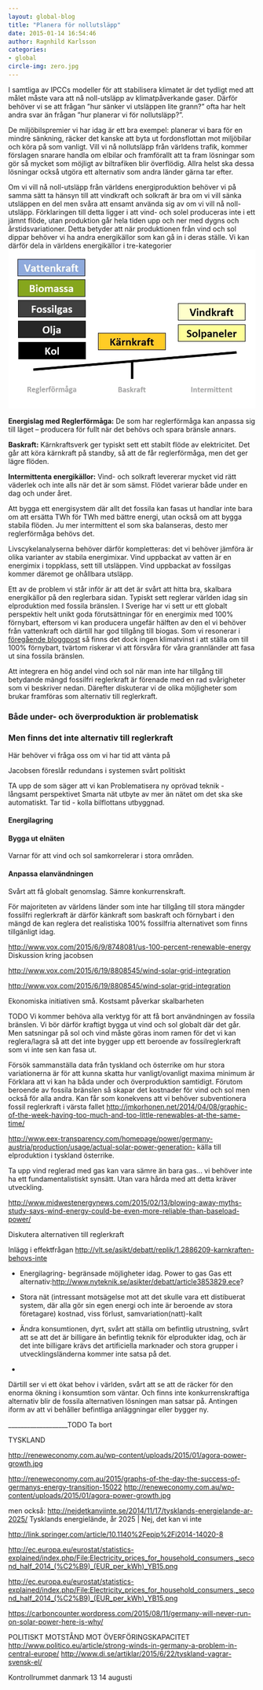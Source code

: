 ```yaml
---
layout: global-blog
title: "Planera för nollutsläpp"
date: 2015-01-14 16:54:46
author: Ragnhild Karlsson
categories:
- global
circle-img: zero.jpg
---
```


I samtliga av IPCCs modeller för att stabilisera klimatet är det tydligt med att målet måste vara att nå noll-utsläpp av klimatpåverkande gaser. Därför behöver vi se att frågan ”hur sänker vi utsläppen lite grann?” ofta har helt andra svar än frågan ”hur planerar vi för nollutsläpp?”.

De miljöbilspremier vi har idag är ett bra exempel: planerar vi bara för en mindre sänkning, räcker det kanske att byta ut fordonsflottan mot miljöbilar och köra på som vanligt. Vill vi nå nollutsläpp från världens trafik, kommer förslagen snarare handla om elbilar och framförallt att ta fram lösningar som gör så mycket som möjligt av biltrafiken blir överflödig. Allra helst ska dessa lösningar också utgöra ett alternativ som andra länder gärna tar efter.

Om vi vill nå noll-utsläpp från världens energiproduktion behöver vi på samma sätt ta hänsyn till att vindkraft och solkraft är bra om vi vill sänka utsläppen en del men svåra att ensamt använda sig av om vi vill nå noll-utsläpp.
Förklaringen till detta ligger i att vind- och solel produceras inte i ett jämnt flöde, utan produktion går hela tiden upp och ner med dygns och årstidsvariationer. Detta betyder att när produktionen från vind och sol dippar behöver vi ha andra energikällor som kan gå in i deras ställe. Vi kan därför dela in världens energikällor i tre-kategorier
<img class="img-responsive blog-img" src= "/assets/img/global/reglerkraft.jpg">

<b>Energislag med Reglerförmåga:</b> De som har reglerförmåga kan anpassa sig till läget – producera för fullt när det behövs och spara bränsle annars.

<b>Baskraft:</b> Kärnkraftsverk ger typiskt sett ett stabilt flöde av elektricitet. Det går att köra kärnkraft på standby, så att de får reglerförmåga, men det ger lägre flöden.

<b>Intermittenta energikällor:</b> Vind- och solkraft levererar mycket vid rätt väderlek och inte alls när det är som sämst. Flödet varierar både under en dag och under året.

Att bygga ett energisystem där allt det fossila kan fasas ut handlar inte bara om att ersätta TWh för TWh med bättre energi, utan också om att bygga stabila flöden. Ju mer intermittent el som ska balanseras, desto mer reglerförmåga behövs det.

Livscykelanalyserna behöver därför kompletteras: det vi behöver jämföra är olika varianter av stabila energimixar. Vind uppbackat av vatten är en energimix i toppklass, sett till utsläppen. Vind uppbackat av fossilgas kommer däremot ge ohållbara utsläpp.

Ett av de problem vi står inför är att det är svårt att hitta bra, skalbara energikällor på den reglerbara sidan. Typiskt sett reglerar världen idag sin elproduktion med fossila bränslen. I Sverige har vi sett ur ett globalt perspektiv helt unikt goda förutsättningar för en energimix med 100% förnybart, eftersom vi kan producera ungefär hälften av den el vi behöver från vattenkraft och därtill har god tillgång till biogas. Som vi resonerar i <a href="/global/sverige-unikt/" class="global-link">föregående bloggpost</a> så finns det dock ingen klimatvinst i att ställa om till 100% förnybart, tvärtom riskerar vi att försvåra för våra grannländer att fasa ut sina fossila bränslen.

Att integrera en hög andel vind och sol när man inte har tillgång till betydande mängd fossilfri reglerkraft är förenade med en rad svårigheter som vi beskriver nedan. Därefter diskuterar vi de olika möjligheter som brukar framföras som alternativ till reglerkraft.


<h3>Både under- och överproduktion är problematisk</h3>

<h3>Men finns det inte alternativ till reglerkraft</h3>
Här behöver vi fråga oss om vi har tid att vänta på 

Jacobsen föreslår redundans i systemen svårt politiskt


TA upp de som säger att vi kan 
Problematisera ny oprövad teknik - långsamt perspektivet
Smarta nät utbyte av mer än nätet om det ska ske automatiskt. Tar tid - kolla bilflottans utbyggnad.


<h4>Energilagring</h4>
<h4>Bygga ut elnäten</h4>
Varnar för att vind och sol samkorrelerar i stora områden.

<h4>Anpassa elanvändningen</h4>
Svårt att få globalt genomslag. Sämre konkurrenskraft. 



För majoriteten av världens länder som inte har tillgång till stora mängder fossilfri reglerkraft är därför känkraft som baskraft och förnybart i den mängd de kan reglera det realistiska 100% fossilfria alternativet som finns tillgänligt idag.





http://www.vox.com/2015/6/9/8748081/us-100-percent-renewable-energy
Diskussion kring jacobsen

http://www.vox.com/2015/6/19/8808545/wind-solar-grid-integration

http://www.vox.com/2015/6/19/8808545/wind-solar-grid-integration



Ekonomiska initiativen små.
Kostsamt påverkar skalbarheten

TODO
Vi kommer behöva alla verktyg för att få bort användningen av fossila bränslen. Vi bör därför kraftigt bygga ut vind och sol globalt där det går.
Men satsningar på sol och vind måste göras inom ramen för det vi kan reglera/lagra så att det inte bygger upp ett beroende av fossilreglerkraft som vi inte sen kan fasa ut.

Försök sammanställa data från tyskland och österrike om hur stora variationerna är för att kunna skatta hur vanligt/ovanligt maxima minimum är
Förklara att vi kan ha båda under och överproduktion samtidigt.
Förutom beroende av fossila bränslen så skapar det kostnader för vind och sol men också för alla andra. Kan får som konekvens att vi behöver subventionera fossil reglerkraft i värsta fallet
http://jmkorhonen.net/2014/04/08/graphic-of-the-week-having-too-much-and-too-little-renewables-at-the-same-time/

http://www.eex-transparency.com/homepage/power/germany-austria/production/usage/actual-solar-power-generation- källa till elproduktion i tyskland österrike.

Ta upp vind reglerad med gas kan vara sämre än bara gas... vi behöver inte ha ett fundamentalistiskt synsätt. Utan vara hårda med att detta kräver utveckling.


http://www.midwestenergynews.com/2015/02/13/blowing-away-myths-study-says-wind-energy-could-be-even-more-reliable-than-baseload-power/


Diskutera alternativen till reglerkraft

Inlägg i effektfrågan
http://vlt.se/asikt/debatt/replik/1.2886209-karnkraften-behovs-inte

- Energilagring- begränsade möjligheter idag.
Power to gas
Gas ett alternativ:http://www.nyteknik.se/asikter/debatt/article3853829.ece?

- Stora nät (intressant motsägelse mot att det skulle vara ett distibuerat system, där alla gör sin egen energi och inte är beroende av stora företagare) kostnad, viss förlust, samvariation(natt)-kallt
- Ändra konsumtionen, dyrt, svårt att ställa om befintlig utrustning, svårt att se att det är billigare än befintlig teknik för elprodukter idag,  och är det inte billigare krävs det artificiella marknader och  stora grupper i utvecklingsländerna kommer inte satsa på det.
- 

Därtill ser vi ett ökat behov i världen, svårt att se att de räcker för den enorma ökning i konsumtion som väntar. Och finns inte konkurrenskraftiga alternativ blir de fossila alternativen lösningen man satsar på. Antingen iform av att vi behåller befintliga anläggningar eller bygger ny.



___________________TODO Ta bort

TYSKLAND

http://reneweconomy.com.au/wp-content/uploads/2015/01/agora-power-growth.jpg

http://reneweconomy.com.au/2015/graphs-of-the-day-the-success-of-germanys-energy-transition-15022
http://reneweconomy.com.au/wp-content/uploads/2015/01/agora-power-growth.jpg


men också: http://nejdetkanviinte.se/2014/11/17/tysklands-energielande-ar-2025/
Tysklands energielände, år 2025 | Nej, det kan vi inte


http://link.springer.com/article/10.1140%2Fepjp%2Fi2014-14020-8 	

http://ec.europa.eu/eurostat/statistics-explained/index.php/File:Electricity_prices_for_household_consumers,_second_half_2014_(%C2%B9)_(EUR_per_kWh)_YB15.png

http://ec.europa.eu/eurostat/statistics-explained/index.php/File:Electricity_prices_for_household_consumers,_second_half_2014_(%C2%B9)_(EUR_per_kWh)_YB15.png

https://carboncounter.wordpress.com/2015/08/11/germany-will-never-run-on-solar-power-here-is-why/

POLITISKT MOTSTÅND MOT ÖVERFÖRINGSKAPACITET
http://www.politico.eu/article/strong-winds-in-germany-a-problem-in-central-europe/
http://www.di.se/artiklar/2015/6/22/tyskland-vagrar-svensk-el/


Kontrollrummet danmark 13 14 augusti
